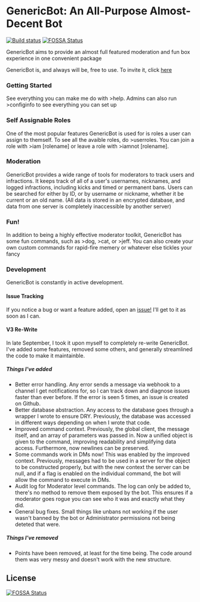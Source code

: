 # GenericBot: An All-Purpose Almost-Decent Bot
[![Build status](https://mastrchef.visualstudio.com/GenericBot/_apis/build/status/GenericBot-ASP.NET%20Core-CI)](https://mastrchef.visualstudio.com/GenericBot/_build/latest?definitionId=1)
[![FOSSA Status](https://app.fossa.io/api/projects/git%2Bgithub.com%2Fgalenguyer%2FGenericBot.svg?type=shield)](https://app.fossa.io/projects/git%2Bgithub.com%2Fgalenguyer%2FGenericBot?ref=badge_shield)

GenericBot aims to provide an almost full featured moderation and fun box experience in one convenient package

GenericBot is, and always will be, free to use. To invite it, click [here](https://discordapp.com/oauth2/authorize?client_id=295329346590343168&scope=bot&permissions=2110258303)

### Getting Started
See everything you can make me do with >help. Admins can also run >configinfo to see everything you can set up

### Self Assignable Roles
One of the most popular features GenericBot is used for is roles a user can assign to themself. To see all the avaible roles, do >userroles. You can join a role with >iam [rolename] or leave a role with >iamnot [rolename].

### Moderation
GenericBot provides a wide range of tools for moderators to track users and infractions. It keeps track of all of a user's usernames, nicknames, and logged infractions, including kicks and timed or permanent bans. Users can be searched for either by ID, or by username or nickname, whether it be current or an old name. (All data is stored in an encrypted database, and data from one server is completely inaccessible by another server)

### Fun!
In addition to being a highly effective moderator toolkit, GenericBot has some fun commands, such as >dog, >cat, or >jeff. You can also create your own custom commands for rapid-fire memery or whatever else tickles your fancy

### Development 
GenericBot is constantly in active development. 

#### Issue Tracking
If you notice a bug or want a feature added, open an [issue!](https://github.com/MasterChief-John-117/GenericBot/issues) I'll get to it as soon as I can. 

#### V3 Re-Write
In late September, I took it upon myself to completely re-write GenericBot. I've added some features, removed some others, and generally streamlined the code to make it maintainble. 

##### Things I've added
- Better error handling. Any error sends a message via webhook to a channel I get notifications for, so I can track down and diagnose issues faster than ever before. If the error is seen 5 times, an issue is created on Github.
- Better database abstraction. Any access to the database goes through a wrapper I wrote to ensure DRY. Previously, the database was accessed in different ways depending on when I wrote that code. 
- Improved command context. Previously, the global client, the message itself, and an array of parameters was passed in. Now a unified object is given to the command, improving readability and simplifying data access. Furthermore, now newlines can be preserved. 
- Some commands work in DMs now! This was enabled by the improved context. Previously, messages had to be used in a server for the object to be constructed properly, but with the new context the server can be null, and if a flag is enabled on the individual command, the bot will allow the command to execute in DMs. 
- Audit log for Moderator level commands. The log can only be added to, there's no method to remove them exposed by the bot. This ensures if a moderator goes rogue you can see who it was and exactly what they did.
- General bug fixes. Small things like unbans not working if the user wasn't banned by the bot or Administrator permissions not being deteted that were.

##### Things I've removed
- Points have been removed, at least for the time being. The code around them was very messy and doesn't work with the new structure. 


## License
[![FOSSA Status](https://app.fossa.io/api/projects/git%2Bgithub.com%2Fgalenguyer%2FGenericBot.svg?type=large)](https://app.fossa.io/projects/git%2Bgithub.com%2Fgalenguyer%2FGenericBot?ref=badge_large)